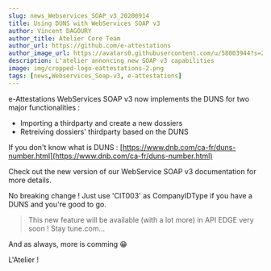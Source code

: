 ```yaml
---
slug: news_Webservices_SOAP_v3_20200914
title: Using DUNS with WebServices SOAP v3
author: Vincent DAGOURY
author_title: Atelier Core Team
author_url: https://github.com/e-attestations
author_image_url: https://avatars0.githubusercontent.com/u/58803944?s=200&v=4
description: L'atelier annoncing new SOAP v3 capabilities
image: img/cropped-logo-eattestations-2.png
tags: [news,Webservices_Soap-v3, e-attestations]
---
```


e-Attestations WebServices SOAP v3 now implements the DUNS for two major functionalities :

- Importing a thirdparty and create a new dossiers
- Retreiving dossiers' thirdparty based on the DUNS

<!--truncate-->

If you don't know what is DUNS : [https://www.dnb.com/ca-fr/duns-number.html](https://www.dnb.com/ca-fr/duns-number.html)

Check out the new version of our WebService SOAP v3 documentation for more details.

No breaking change ! Just use 'CIT003' as CompanyIDType if you have a DUNS and you're good to go.

> This new feature will be available (with a lot more) in API EDGE very soon ! Stay tune.com...

And as always, more is comming 😁

L'Atelier !